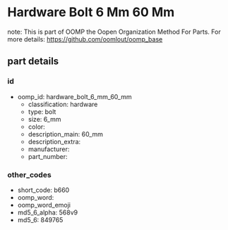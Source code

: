 # Hardware Bolt 6 Mm 60 Mm  

note: This is part of OOMP the Oopen Organization Method For Parts. For more details: https://github.com/oomlout/oomp_base

##  part details





### id
* oomp_id: hardware_bolt_6_mm_60_mm
  * classification: hardware
  * type: bolt
  * size: 6_mm
  * color: 
  * description_main: 60_mm
  * description_extra: 
  * manufacturer: 
  * part_number: 

### other_codes
* short_code: b660
* oomp_word: 
* oomp_word_emoji 
* md5_6_alpha: 568v9
* md5_6: 849765